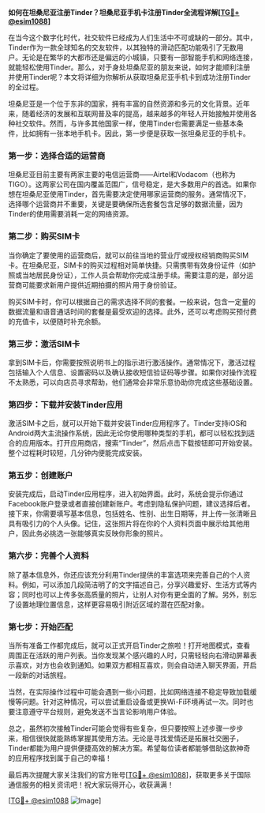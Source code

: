 **如何在坦桑尼亚注册Tinder？坦桑尼亚手机卡注册Tinder全流程详解[[TG💪+ @esim1088](https://t.me/s/esim1088)]**

在当今这个数字化时代，社交软件已经成为人们生活中不可或缺的一部分。其中，Tinder作为一款全球知名的交友软件，以其独特的滑动匹配功能吸引了无数用户。无论是在繁华的大都市还是偏远的小城镇，只要有一部智能手机和网络连接，就能轻松使用Tinder。那么，对于身处坦桑尼亚的朋友来说，如何才能顺利注册并使用Tinder呢？本文将详细为你解析从获取坦桑尼亚手机卡到成功注册Tinder的全过程。

坦桑尼亚是一个位于东非的国家，拥有丰富的自然资源和多元的文化背景。近年来，随着经济的发展和互联网普及率的提高，越来越多的年轻人开始接触并使用各种社交软件。然而，与许多其他国家一样，使用Tinder也需要满足一些基本条件，比如拥有一张本地手机卡。因此，第一步便是获取一张坦桑尼亚的手机卡。

### 第一步：选择合适的运营商

坦桑尼亚目前主要有两家主要的电信运营商——Airtel和Vodacom（也称为TIGO）。这两家公司在国内覆盖范围广，信号稳定，是大多数用户的首选。如果你想在坦桑尼亚使用Tinder，首先需要决定使用哪家运营商的服务。通常情况下，选择哪个运营商并不重要，关键是要确保所选套餐包含足够的数据流量，因为Tinder的使用需要消耗一定的网络资源。

### 第二步：购买SIM卡

当你确定了要使用的运营商后，就可以前往当地的营业厅或授权经销商购买SIM卡。在坦桑尼亚，SIM卡的购买过程相对简单快捷。只需携带有效身份证件（如护照或当地居民身份证），工作人员会帮助你完成注册手续。需要注意的是，部分运营商可能要求新用户提供近期拍摄的照片用于身份验证。

购买SIM卡时，你可以根据自己的需求选择不同的套餐。一般来说，包含一定量的数据流量和语音通话时间的套餐是最受欢迎的选择。此外，还可以考虑购买预付费的充值卡，以便随时补充余额。

### 第三步：激活SIM卡

拿到SIM卡后，你需要按照说明书上的指示进行激活操作。通常情况下，激活过程包括输入个人信息、设置密码以及确认接收短信验证码等步骤。如果你对操作流程不太熟悉，可以向店员寻求帮助，他们通常会非常乐意协助你完成这些基础设置。

### 第四步：下载并安装Tinder应用

激活SIM卡之后，就可以开始下载并安装Tinder应用程序了。Tinder支持iOS和Android两大主流操作系统，因此无论你使用哪种类型的手机，都可以轻松找到适合的应用版本。打开应用商店，搜索“Tinder”，然后点击下载按钮即可开始安装。整个过程耗时较短，几分钟内便能完成安装。

### 第五步：创建账户

安装完成后，启动Tinder应用程序，进入初始界面。此时，系统会提示你通过Facebook账户登录或者直接创建新账户。考虑到隐私保护问题，建议选择后者。接下来，你需要填写基本信息，包括姓名、性别、出生日期等，并上传一张清晰且具有吸引力的个人头像。记住，这张照片将在你的个人资料页面中展示给其他用户，因此务必挑选一张能够真实反映你形象的照片。

### 第六步：完善个人资料

除了基本信息外，你还应该充分利用Tinder提供的丰富选项来完善自己的个人资料。例如，可以添加几段简洁明了的文字描述自己，分享兴趣爱好、生活方式等内容；同时也可以上传多张高质量的照片，让别人对你有更全面的了解。另外，别忘了设置地理位置信息，这样更容易吸引附近区域的潜在匹配对象。

### 第七步：开始匹配

当所有准备工作都完成后，就可以正式开启Tinder之旅啦！打开地图模式，查看周围正在活跃的用户列表。当你发现某个感兴趣的人时，只需轻轻向右滑动屏幕表示喜欢，对方也会收到通知。如果双方都相互喜欢，则会自动进入聊天界面，开启一段新的对话旅程。

当然，在实际操作过程中可能会遇到一些小问题，比如网络连接不稳定导致加载缓慢等问题。针对这种情况，可以尝试重启设备或更换Wi-Fi环境再试一次。同时也要注意遵守平台规则，避免发送不当言论影响用户体验。

总之，虽然初次接触Tinder可能会觉得有些复杂，但只要按照上述步骤一步步来，相信很快就能熟练掌握其使用方法。无论是寻找爱情还是拓展社交圈子，Tinder都能为用户提供便捷高效的解决方案。希望每位读者都能够借助这款神奇的应用程序找到属于自己的幸福！

最后再次提醒大家关注我们的官方账号[[TG💪+ @esim1088](https://t.me/s/esim1088)]，获取更多关于国际通信服务的相关资讯吧！祝大家玩得开心，收获满满！

[[TG💪+ @esim1088](https://t.me/s/esim1088) ![Image](https://i.postimg.cc/4NQfJmqS/Snipaste-2025-05-13-00-14-12.png)]